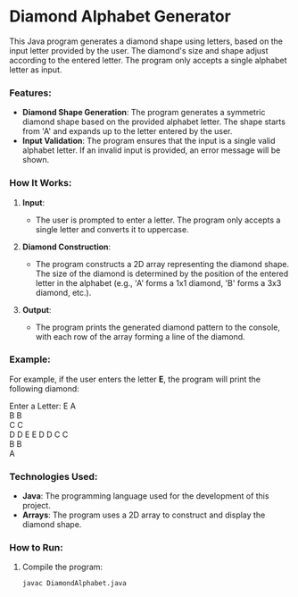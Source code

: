 # Diamond Alphabet Generator

This Java program generates a diamond shape using letters, based on the input letter provided by the user. The diamond's size and shape adjust according to the entered letter. The program only accepts a single alphabet letter as input.

### Features:
- **Diamond Shape Generation**: The program generates a symmetric diamond shape based on the provided alphabet letter. The shape starts from 'A' and expands up to the letter entered by the user.
- **Input Validation**: The program ensures that the input is a single valid alphabet letter. If an invalid input is provided, an error message will be shown.

### How It Works:
1. **Input**:
   - The user is prompted to enter a letter. The program only accepts a single letter and converts it to uppercase.
   
2. **Diamond Construction**:
   - The program constructs a 2D array representing the diamond shape. The size of the diamond is determined by the position of the entered letter in the alphabet (e.g., 'A' forms a 1x1 diamond, 'B' forms a 3x3 diamond, etc.).
   
3. **Output**:
   - The program prints the generated diamond pattern to the console, with each row of the array forming a line of the diamond.

### Example:

For example, if the user enters the letter **E**, the program will print the following diamond:

Enter a Letter: E
    A    
   B B   
  C   C  
 D     D 
E       E
 D     D 
  C   C  
   B B   
    A   
### Technologies Used:
- **Java**: The programming language used for the development of this project.
- **Arrays**: The program uses a 2D array to construct and display the diamond shape.

### How to Run:
1. Compile the program:
   ```bash
   javac DiamondAlphabet.java
